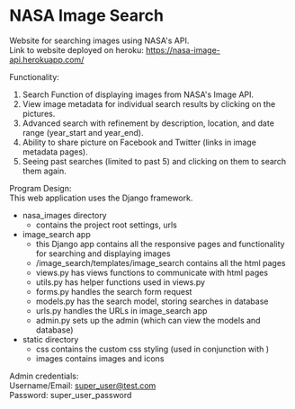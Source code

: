 # NASA Image Search

Website for searching images using NASA's API.  
Link to website deployed on heroku: https://nasa-image-api.herokuapp.com/

Functionality:  
1. Search Function of displaying images from NASA's Image API.  
2. View image metadata for individual search results by clicking on the pictures.  
3. Advanced search with refinement by description, location, and date range (year_start and year_end).  
4. Ability to share picture on Facebook and Twitter (links in image metadata pages).
5. Seeing past searches (limited to past 5) and clicking on them to search them again.


Program Design:   
This web application uses the Django framework.  
- nasa_images directory 
	- contains the project root settings, urls
- image_search app
	- this Django app contains all the responsive pages and functionality for searching and displaying images
	- /image_search/templates/image_search contains all the html pages 
	- views.py has views functions to communicate with html pages
	- utils.py has helper functions used in views.py
	- forms.py handles the search form request
	- models.py has the search model, storing searches in database
	- urls.py handles the URLs in image_search app
	- admin.py sets up the admin (which can view the models and database)
- static directory 
	- css contains the custom css styling (used in conjunction with )
	- images contains images and icons

Admin credentials:  
Username/Email: super_user@test.com  
Password: super_user_password  

